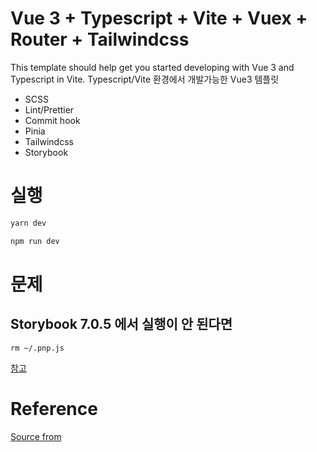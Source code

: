 # Vue 3 + Typescript + Vite + Vuex + Router + Tailwindcss

This template should help get you started developing with Vue 3 and Typescript in Vite. Typescript/Vite 환경에서 개발가능한 Vue3
템플릿

- SCSS
- Lint/Prettier
- Commit hook
- Pinia
- Tailwindcss
- Storybook

# 실행

```bash
yarn dev
```

```bash
npm run dev
```

# 문제

## Storybook 7.0.5 에서 실행이 안 된다면

```shell
rm ~/.pnp.js
```

[참고](https://github.com/storybookjs/storybook/issues/20876)

# Reference

[Source from](https://github.com/mayacoda/simple-threejs-typescript-starter)
